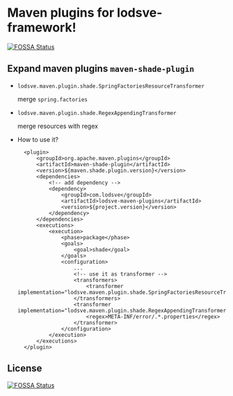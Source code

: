 # Maven plugins for lodsve-framework!
[![FOSSA Status](https://app.fossa.io/api/projects/git%2Bgithub.com%2Flodsve%2Flodsve-maven-plugins.svg?type=shield)](https://app.fossa.io/projects/git%2Bgithub.com%2Flodsve%2Flodsve-maven-plugins?ref=badge_shield)


## Expand maven plugins `maven-shade-plugin`
- `lodsve.maven.plugin.shade.SpringFactoriesResourceTransformer` 

    merge `spring.factories`
- `lodsve.maven.plugin.shade.RegexAppendingTransformer`    
    
    merge resources with regex
- How to use it?

        <plugin>
            <groupId>org.apache.maven.plugins</groupId>
            <artifactId>maven-shade-plugin</artifactId>
            <version>${maven.shade.plugin.version}</version>
            <dependencies>
                <!-- add dependency -->
                <dependency>
                    <groupId>com.lodsve</groupId>
                    <artifactId>lodsve-maven-plugins</artifactId>
                    <version>${project.version}</version>
                </dependency>
            </dependencies>
            <executions>
                <execution>
                    <phase>package</phase>
                    <goals>
                        <goal>shade</goal>
                    </goals>
                    <configuration>
                        ...
                        <!-- use it as transformer -->
                        <transformers>
                            <transformer implementation="lodsve.maven.plugin.shade.SpringFactoriesResourceTransformer"/>
                        </transformers>
                        <transformer implementation="lodsve.maven.plugin.shade.RegexAppendingTransformer">
                            <regex>META-INF/error/.*.properties</regex>
                        </transformer>
                    </configuration>
                </execution>
            </executions>
        </plugin>

## License
[![FOSSA Status](https://app.fossa.io/api/projects/git%2Bgithub.com%2Flodsve%2Flodsve-maven-plugins.svg?type=large)](https://app.fossa.io/projects/git%2Bgithub.com%2Flodsve%2Flodsve-maven-plugins?ref=badge_large)